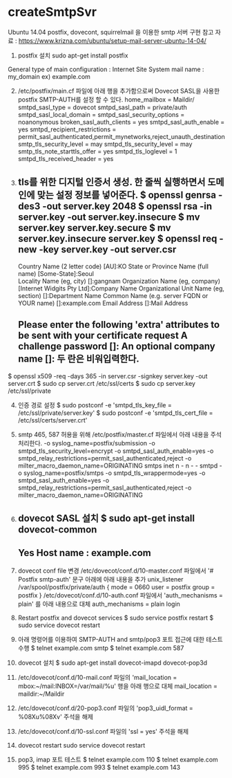 # createSmtpSvr
Ubuntu 14.04
postfix, dovecont, squirrelmail 을 이용한 smtp 서버 구현
참고 자료 : https://www.krizna.com/ubuntu/setup-mail-server-ubuntu-14-04/

1. postfix 설치
  sudo apt-get install postfix

  General type of main configuration : Internet Site
  System mail name : my_domain 
  ex) example.com


2. /etc/postfix/main.cf 파일에 아래 행을 추가함으로써 Dovecot SASL을 사용한 postfix SMTP-AUTH를 설정 할 수 있다.
  home_mailbox = Maildir/
  smtpd_sasl_type = dovecot
  smtpd_sasl_path = private/auth
  smtpd_sasl_local_domain =
  smtpd_sasl_security_options = noanonymous
  broken_sasl_auth_clients = yes
  smtpd_sasl_auth_enable = yes
  smtpd_recipient_restrictions = permit_sasl_authenticated,permit_mynetworks,reject_unauth_destination
  smtp_tls_security_level = may
  smtpd_tls_security_level = may
  smtp_tls_note_starttls_offer = yes
  smtpd_tls_loglevel = 1
  smtpd_tls_received_header = yes

3. tls를 위한 디지털 인증서 생성. 한 줄씩 실행하면서 도메인에 맞는 설정 정보를 넣어준다.
  $ openssl genrsa -des3 -out server.key 2048
  $ openssl rsa -in server.key -out server.key.insecure
  $ mv server.key server.key.secure
  $ mv server.key.insecure server.key
  $ openssl req -new -key server.key -out server.csr
    ---------------------------------------------------
    Country Name (2 letter code) [AU]:KO
    State or Province Name (full name) [Some-State]:Seoul     
    Locality Name (eg, city) []:gangnam
    Organization Name (eg, company) [Internet Widgits Pty Ltd]:Company Name
    Organizational Unit Name (eg, section) []:Department Name
    Common Name (e.g. server FQDN or YOUR name) []:example.com
    Email Address []:Mail Address

    Please enter the following 'extra' attributes
    to be sent with your certificate request
    A challenge password []:
    An optional company name []:
    두 란은 비워입력한다.
    ---------------------------------------------------
  $ openssl x509 -req -days 365 -in server.csr -signkey server.key -out server.crt
  $ sudo cp server.crt /etc/ssl/certs
  $ sudo cp server.key /etc/ssl/private

4. 인증 경로 설정
  $ sudo postconf -e 'smtpd_tls_key_file = /etc/ssl/private/server.key'
  $ sudo postconf -e 'smtpd_tls_cert_file = /etc/ssl/certs/server.crt'
  
5. smtp 465, 587 허용을 위해 /etc/postfix/master.cf 파일에서 아래 내용을 주석 처리한다.
    -o syslog_name=postfix/submission
    -o smtpd_tls_security_level=encrypt
    -o smtpd_sasl_auth_enable=yes
    -o smtpd_relay_restrictions=permit_sasl_authenticated,reject
    -o milter_macro_daemon_name=ORIGINATING
  smtps     inet  n       -       n       -       -       smtpd
    -o syslog_name=postfix/smtps
    -o smtpd_tls_wrappermode=yes
    -o smtpd_sasl_auth_enable=yes
    -o smtpd_relay_restrictions=permit_sasl_authenticated,reject
    -o milter_macro_daemon_name=ORIGINATING

6. dovecot SASL 설치
  $ sudo apt-get install dovecot-common
    -------------------------------------
    Yes
    Host name : example.com
    -------------------------------------
7. dovecot conf file 변경
  /etc/dovecot/conf.d/10-master.conf 파일에서 '# Postfix smtp-auth' 문구 아래에 아래 내용을 추가
    unix_listener /var/spool/postfix/private/auth {
    mode = 0660
    user = postfix
    group = postfix
    }
  /etc/dovecot/conf.d/10-auth.conf 파일에서 'auth_mechanisms = plain' 를 아래 내용으로 대체
    auth_mechanisms = plain login

8. Restart postfix and dovecot services
  $ sudo service postfix restart
  $ sudo service dovecot restart

9. 아래 명령어를 이용하여 SMTP-AUTH and smtp/pop3 포트 접근에 대한 테스트 수행
  $ telnet example.com smtp
  $ telnet example.com 587

10. dovecot 설치
  $ sudo apt-get install dovecot-imapd dovecot-pop3d
  
11. /etc/dovecot/conf.d/10-mail.conf 파일의 'mail_location = mbox:~/mail:INBOX=/var/mail/%u' 행을 아래 행으로 대체
  mail_location = maildir:~/Maildir

12. /etc/dovecot/conf.d/20-pop3.conf 파일의 'pop3_uidl_format = %08Xu%08Xv' 주석을 해제

13. /etc/dovecot/conf.d/10-ssl.conf 파일의 'ssl = yes' 주석을 해제

14. dovecot restart
  sudo service dovecot restart

15. pop3, imap 포트 테스트
  $ telnet example.com 110
  $ telnet example.com 995
  $ telnet example.com 993
  $ telnet example.com 143

